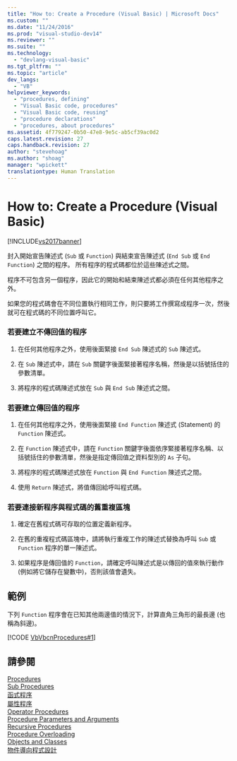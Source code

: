 ```yaml
---
title: "How to: Create a Procedure (Visual Basic) | Microsoft Docs"
ms.custom: ""
ms.date: "11/24/2016"
ms.prod: "visual-studio-dev14"
ms.reviewer: ""
ms.suite: ""
ms.technology: 
  - "devlang-visual-basic"
ms.tgt_pltfrm: ""
ms.topic: "article"
dev_langs: 
  - "VB"
helpviewer_keywords: 
  - "procedures, defining"
  - "Visual Basic code, procedures"
  - "Visual Basic code, reusing"
  - "procedure declarations"
  - "procedures, about procedures"
ms.assetid: 4f779247-0b50-47e8-9e5c-ab5cf39ac0d2
caps.latest.revision: 27
caps.handback.revision: 27
author: "stevehoag"
ms.author: "shoag"
manager: "wpickett"
translationtype: Human Translation
---
```

# How to: Create a Procedure (Visual Basic)
[!INCLUDE[vs2017banner](../../../../csharp/includes/vs2017banner.md)]

封入開始宣告陳述式 \(`Sub` 或 `Function`\) 與結束宣告陳述式 \(`End Sub` 或 `End Function`\) 之間的程序。  所有程序的程式碼都位於這些陳述式之間。  
  
 程序不可包含另一個程序，因此它的開始和結束陳述式都必須在任何其他程序之外。  
  
 如果您的程式碼會在不同位置執行相同工作，則只要將工作撰寫成程序一次，然後就可在程式碼的不同位置呼叫它。  
  
### 若要建立不傳回值的程序  
  
1.  在任何其他程序之外，使用後面緊接 `End Sub` 陳述式的 `Sub` 陳述式。  
  
2.  在 `Sub` 陳述式中，請在 `Sub` 關鍵字後面緊接著程序名稱，然後是以括號括住的參數清單。  
  
3.  將程序的程式碼陳述式放在 `Sub` 與 `End Sub` 陳述式之間。  
  
### 若要建立傳回值的程序  
  
1.  在任何其他程序之外，使用後面緊接 `End Function` 陳述式 \(Statement\) 的 `Function` 陳述式。  
  
2.  在 `Function` 陳述式中，請在 `Function` 關鍵字後面依序緊接著程序名稱、以括號括住的參數清單，然後是指定傳回值之資料型別的 `As` 子句。  
  
3.  將程序的程式碼陳述式放在 `Function` 與 `End Function` 陳述式之間。  
  
4.  使用 `Return` 陳述式，將值傳回給呼叫程式碼。  
  
### 若要連接新程序與程式碼的舊重複區塊  
  
1.  確定在舊程式碼可存取的位置定義新程序。  
  
2.  在舊的重複程式碼區塊中，請將執行重複工作的陳述式替換為呼叫 `Sub` 或 `Function` 程序的單一陳述式。  
  
3.  如果程序是傳回值的 `Function`，請確定呼叫陳述式是以傳回的值來執行動作 \(例如將它儲存在變數中\)，否則該值會遺失。  
  
## 範例  
 下列 `Function` 程序會在已知其他兩邊值的情況下，計算直角三角形的最長邊 \(也稱為斜邊\)。  
  
 [!CODE [VbVbcnProcedures#1](../CodeSnippet/VS_Snippets_VBCSharp/VbVbcnProcedures#1)]  
  
## 請參閱  
 [Procedures](../../../../visual-basic/programming-guide/language-features/procedures/index.md)   
 [Sub Procedures](../../../../visual-basic/programming-guide/language-features/procedures/sub-procedures.md)   
 [函式程序](../../../../visual-basic/programming-guide/language-features/procedures/function-procedures.md)   
 [屬性程序](../../../../visual-basic/programming-guide/language-features/procedures/property-procedures.md)   
 [Operator Procedures](../../../../visual-basic/programming-guide/language-features/procedures/operator-procedures.md)   
 [Procedure Parameters and Arguments](../../../../visual-basic/programming-guide/language-features/procedures/procedure-parameters-and-arguments.md)   
 [Recursive Procedures](../../../../visual-basic/programming-guide/language-features/procedures/recursive-procedures.md)   
 [Procedure Overloading](../../../../visual-basic/programming-guide/language-features/procedures/procedure-overloading.md)   
 [Objects and Classes](../../../../visual-basic/programming-guide/language-features/objects-and-classes/index.md)   
 [物件導向程式設計](../Topic/Object-Oriented%20Programming%20\(C%23%20and%20Visual%20Basic\).md)